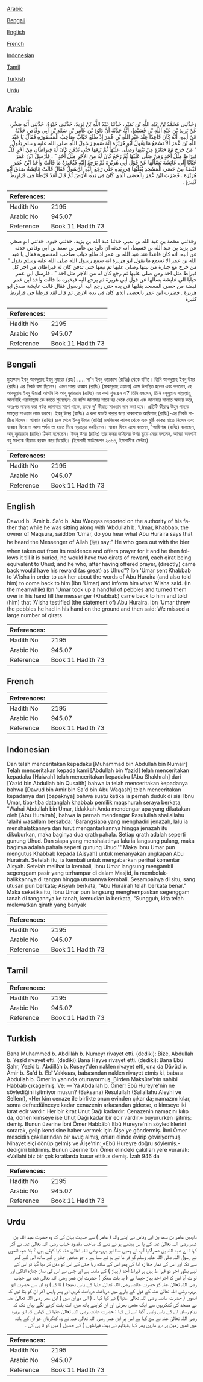 [Arabic](#arabic)

[Bengali](#bengali)

[English](#english)

[French](#french)

[Indonesian](#indonesian)

[Tamil](#tamil)

[Turkish](#turkish)

[Urdu](#urdu)

## Arabic


<div dir="rtl" lang="ar" style={{fontSize:'larger',backgroundColor:'#f8f9fa',padding:20}}>
وَحَدَّثَنِي مُحَمَّدُ بْنُ عَبْدِ اللَّهِ بْنِ نُمَيْرٍ، حَدَّثَنَا عَبْدُ اللَّهِ بْنُ يَزِيدَ، حَدَّثَنِي حَيْوَةُ، حَدَّثَنِي أَبُو صَخْرٍ، عَنْ يَزِيدَ بْنِ عَبْدِ اللَّهِ بْنِ قُسَيْطٍ، أَنَّهُ حَدَّثَهُ أَنَّ دَاوُدَ بْنَ عَامِرِ بْنِ سَعْدِ بْنِ أَبِي وَقَّاصٍ حَدَّثَهُ عَنْ أَبِيهِ، أَنَّهُ كَانَ قَاعِدًا عِنْدَ عَبْدِ اللَّهِ بْنِ عُمَرَ إِذْ طَلَعَ خَبَّابٌ صَاحِبُ الْمَقْصُورَةِ فَقَالَ يَا عَبْدَ اللَّهِ بْنَ عُمَرَ أَلاَ تَسْمَعُ مَا يَقُولُ أَبُو هُرَيْرَةَ إِنَّهُ سَمِعَ رَسُولَ اللَّهِ صلى الله عليه وسلم يَقُولُ ‏ "‏ مَنْ خَرَجَ مَعَ جَنَازَةٍ مِنْ بَيْتِهَا وَصَلَّى عَلَيْهَا ثُمَّ تَبِعَهَا حَتَّى تُدْفَنَ كَانَ لَهُ قِيرَاطَانِ مِنْ أَجْرٍ كُلُّ قِيرَاطٍ مِثْلُ أُحُدٍ وَمَنْ صَلَّى عَلَيْهَا ثُمَّ رَجَعَ كَانَ لَهُ مِنَ الأَجْرِ مِثْلُ أُحُدٍ ‏"‏ ‏.‏ فَأَرْسَلَ ابْنُ عُمَرَ خَبَّابًا إِلَى عَائِشَةَ يَسْأَلُهَا عَنْ قَوْلِ أَبِي هُرَيْرَةَ ثُمَّ يَرْجِعُ إِلَيْهِ فَيُخْبِرُهُ مَا قَالَتْ وَأَخَذَ ابْنُ عُمَرَ قَبْضَةً مِنْ حَصَى الْمَسْجِدِ يُقَلِّبُهَا فِي يَدِهِ حَتَّى رَجَعَ إِلَيْهِ الرَّسُولُ فَقَالَ قَالَتْ عَائِشَةُ صَدَقَ أَبُو هُرَيْرَةَ ‏.‏ فَضَرَبَ ابْنُ عُمَرَ بِالْحَصَى الَّذِي كَانَ فِي يَدِهِ الأَرْضَ ثُمَّ قَالَ لَقَدْ فَرَّطْنَا فِي قَرَارِيطَ كَثِيرَةٍ ‏.‏
</div>
<div style={{backgroundColor:'#f8f9fa',padding:20, marginBottom: 10}}><table> <thead> <tr> <th>References:</th> <th></th> </tr> </thead> <tbody><tr><td>Hadith No</td><td>2195</td></tr><tr><td>Arabic No</td><td>945.07</td></tr><tr><td>Reference</td><td>Book 11 Hadith 73</td></tr></tbody></table></div>


<div dir="rtl" lang="ar" style={{fontSize:'larger',backgroundColor:'#f8f9fa',padding:20}}>
وحدثني محمد بن عبد الله بن نمير، حدثنا عبد الله بن يزيد، حدثني حيوة، حدثني ابو صخر، عن يزيد بن عبد الله بن قسيط، انه حدثه ان داود بن عامر بن سعد بن ابي وقاص حدثه عن ابيه، انه كان قاعدا عند عبد الله بن عمر اذ طلع خباب صاحب المقصورة فقال يا عبد الله بن عمر الا تسمع ما يقول ابو هريرة انه سمع رسول الله صلى الله عليه وسلم يقول " من خرج مع جنازة من بيتها وصلى عليها ثم تبعها حتى تدفن كان له قيراطان من اجر كل قيراط مثل احد ومن صلى عليها ثم رجع كان له من الاجر مثل احد " . فارسل ابن عمر خبابا الى عايشة يسالها عن قول ابي هريرة ثم يرجع اليه فيخبره ما قالت واخذ ابن عمر قبضة من حصى المسجد يقلبها في يده حتى رجع اليه الرسول فقال قالت عايشة صدق ابو هريرة . فضرب ابن عمر بالحصى الذي كان في يده الارض ثم قال لقد فرطنا في قراريط كثيرة
</div>
<div style={{backgroundColor:'#f8f9fa',padding:20, marginBottom: 10}}><table> <thead> <tr> <th>References:</th> <th></th> </tr> </thead> <tbody><tr><td>Hadith No</td><td>2195</td></tr><tr><td>Arabic No</td><td>945.07</td></tr><tr><td>Reference</td><td>Book 11 Hadith 73</td></tr></tbody></table></div>

## Bengali


<div dir="ltr" lang="bn" style={{fontSize:'larger',backgroundColor:'#f8f9fa',padding:20}}>
মুহাম্মাদ ইবনু আবদুল্লাহ ইবনু নুমায়র (রহঃ) ..... সা'দ ইবনু ওয়াক্কাস (রাযিঃ) থেকে বর্ণিত। তিনি আবদুল্লাহ ইবনু উমর (রাযিঃ) এর নিকট বসা ছিলেন। এমন সময় খাব্বাব (রাযিঃ) (মাকসুরাহ ওয়ালা) এসে উপস্থিত হলেন এবং বললেন, হে আবদুল্লাহ ইবনু উমার! আপনি কি আবূ হুরায়রাহ (রাযিঃ) এর কথা শুনছেন না? তিনি বললেন, তিনি রসূলুল্লাহ সাল্লাল্লাহু আলাইহি ওয়াসাল্লাম কে বলতে শুনেছেনঃ যে ব্যক্তি জানাযার সাথে ঘর থেকে বের হয় এবং জানাযার সালাত আদায় করে, অতঃপর দাফন করা পর্যন্ত জানাযার সাথে থাকে, তাকে দু' কীরাত সাওয়াব দান করা হবে। প্রতিটি কীরাত্ব উহুদ পাহাড় সমতুল্য সাওয়াব লাভ করবে। ইবনু উমর (রাযিঃ) এ কথা যাচাই করার জন্য খাব্বাবকে আয়িশাহ (রাযিঃ)-এর নিকট পাঠিয়ে দিলেন। খাব্বাব (রাযিঃ) চলে গেলে ইবনু উমার (রাযিঃ) মসজিদের কাকর থেকে এক মুষ্ঠি কাকর হাতে নিলেন এবং খাব্বাব ফিরে না আসা পর্যন্ত তা হাতে নিয়ে নড়াচড়া করছিলেন। খাবাব ফিরে এসে বললেন, 'আয়িশাহ (রাযিঃ) বলেছেন, আবূ হুরায়রাহ (রাযিঃ) ঠিকই বলেছেন। ইবনু উমর (রাযিঃ) তার কঙ্কর জমিনের উপর ছুড়ে মেরে বললেন, আমরা অবশ্যই বহু সংখ্যক কীরাত বরবাদ করে দিয়েছি। (ইসলামী ফাউন্ডেশন ২০৬৩, ইসলামীক সেন্টার)
</div>
<div style={{backgroundColor:'#f8f9fa',padding:20, marginBottom: 10}}><table> <thead> <tr> <th>References:</th> <th></th> </tr> </thead> <tbody><tr><td>Hadith No</td><td>2195</td></tr><tr><td>Arabic No</td><td>945.07</td></tr><tr><td>Reference</td><td>Book 11 Hadith 73</td></tr></tbody></table></div>

## English


<div dir="ltr" lang="en" style={{fontSize:'larger',backgroundColor:'#f8f9fa',padding:20}}>
Dawud b. 'Amir b. Sa'd b. Abu Waqqas reported on the authority of his father that while he was sitting along with 'Abdullah b. 'Umar, Khabbab, the owner of Maqsura, said:Ibn 'Umar, do you hear what Abu Huraira says that he heard the Messenger of Allah (ﷺ) say:" He who goes out with the bier when taken out from its residence and offers prayer for it and he then follows it till it is buried, he would have two qirats of reward, each qirat being equivalent to Uhud; and he who, after having offered prayer, (directly) came back would have his reward (as great) as Uhud"? Ibn 'Umar sent Khabbab to 'A'isha in order to ask her about the words of Abu Huraira (and also told him) to come back to him (Ibn 'Umar) and inform him what 'A'isha said. (In the meanwhile) Ibn 'Umar took up a handful of pebbles and turned them over in his hand till the messenger (Khabbab) came back to him and told (him) that 'A'isha testified (the statement of) Abu Huraira. Ibn 'Umar threw the pebbles he had in his hand on the ground and then said: We missed a large number of qirats
</div>
<div style={{backgroundColor:'#f8f9fa',padding:20, marginBottom: 10}}><table> <thead> <tr> <th>References:</th> <th></th> </tr> </thead> <tbody><tr><td>Hadith No</td><td>2195</td></tr><tr><td>Arabic No</td><td>945.07</td></tr><tr><td>Reference</td><td>Book 11 Hadith 73</td></tr></tbody></table></div>

## French


<div dir="ltr" lang="fr" style={{fontSize:'larger',backgroundColor:'#f8f9fa',padding:20}}>

</div>
<div style={{backgroundColor:'#f8f9fa',padding:20, marginBottom: 10}}><table> <thead> <tr> <th>References:</th> <th></th> </tr> </thead> <tbody><tr><td>Hadith No</td><td>2195</td></tr><tr><td>Arabic No</td><td>945.07</td></tr><tr><td>Reference</td><td>Book 11 Hadith 73</td></tr></tbody></table></div>

## Indonesian


<div dir="ltr" lang="id" style={{fontSize:'larger',backgroundColor:'#f8f9fa',padding:20}}>
Dan telah menceritakan kepadaku [Muhammad bin Abdullah bin Numair] Telah menceritakan kepada kami [Abdullah bin Yazid] telah menceritakan kepadaku [Haiwah] telah menceritakan kepadaku [Abu Shakhrah] dari [Yazid bin Abdullah bin Qusaith] bahwa ia telah menceritakan kepadanya bahwa [Dawud bin Amir bin Sa'd bin Abu Waqash] telah menceritakan kepadanya dari [bapaknya] bahwa suatu ketika ia pernah duduk di sisi Ibnu Umar, tiba-tiba datanglah khabbab pemilik maqshurah seraya berkata, "Wahai Abdullah bin Umar, tidakkah Anda mendengar apa yang dikatakan oleh [Abu Hurairah], bahwa ia pernah mendengar Rasulullah shallallahu 'alaihi wasallam bersabda: 'Barangsiapa yang menghadiri jenazah, lalu ia menshalatkannya dan turut mengantarkannya hingga jenazah itu dikuburkan, maka baginya dua qrath pahala. Setiap qrath adalah seperti gunung Uhud. Dan siapa yang menshalatinya lalu ia langsung pulang, maka baginya adalah pahala seperti gunung Uhud.'" Maka Ibnu Umar pun mengutus Khabbab kepada [Aisyah] untuk menanyakan ungkapan Abu Hurairah. Setelah itu, ia kembali untuk mengabarkan perihal komentar Aisyah. Setelah melihat ia kembali, Ibnu Umar langsung mengambil segenggam pasir yang terhampar di dalam Masjid, ia membolak-balikkannya di tangan hingga utusannya kembali. Sesampainya di situ, sang utusan pun berkata; Aisyah berkata, "Abu Hurairah telah berkata benar." Maka seketika itu, Ibnu Umar pun langsung menghempaskan segenggam tanah di tangannya ke tanah, kemudian ia berkata, "Sungguh, kita telah melewatkan qirath yang banyak
</div>
<div style={{backgroundColor:'#f8f9fa',padding:20, marginBottom: 10}}><table> <thead> <tr> <th>References:</th> <th></th> </tr> </thead> <tbody><tr><td>Hadith No</td><td>2195</td></tr><tr><td>Arabic No</td><td>945.07</td></tr><tr><td>Reference</td><td>Book 11 Hadith 73</td></tr></tbody></table></div>

## Tamil


<div dir="ltr" lang="ta" style={{fontSize:'larger',backgroundColor:'#f8f9fa',padding:20}}>

</div>
<div style={{backgroundColor:'#f8f9fa',padding:20, marginBottom: 10}}><table> <thead> <tr> <th>References:</th> <th></th> </tr> </thead> <tbody><tr><td>Hadith No</td><td>2195</td></tr><tr><td>Arabic No</td><td>945.07</td></tr><tr><td>Reference</td><td>Book 11 Hadith 73</td></tr></tbody></table></div>

## Turkish


<div dir="ltr" lang="tr" style={{fontSize:'larger',backgroundColor:'#f8f9fa',padding:20}}>
Bana Muhammed b. Abdillâh b. Numeyr rivayet etti. (dediki): Bize, Abdullah b. Yezîd rivayet etti. (dediki):Bana Hayve rivayet etti. (dediki): Bana Ebü Sahr, Yezîd b. Abdillâh b. Kuseyt'den naklen rivayet etti, ona da Dâvûd b. Âmir b. Sa'd b. Ebî Vakkaas, babasından naklen rivayet etmiş ki, babası Abdullah b. Ömer'in yanında oturuyormuş. Birden Maksûre'nin sahibi Habbâb çıkagelmiş. Ve: — Yâ Abdallah b. Ömer! Ebû Hureyre'nin ne söylediğini işitmiyor musun? (Baksana) Resulullah (Sallallahu Aleyhi ve Sellem), «Her kim cenaze ile birlikte onun evinden çıkar da; namazını kılar, sonra defnedüinceye kadar cenazenin arkasından giderse, o kimseye iki kırat ecir vardır. Her bir kırat Unut Dağı kadardır. Cenazenin namazını kılıp da, dönen kimseye ise Uhut Dağı kadar bir ecir vardır.» buyururken işitmiş: demiş. Bunun üzerine İbni Ömer Habbâb'ı Ebû Hureyre'nin söylediklerini sorarak, gelip kendisine haber vermek için Âişe'ye göndermiş. İbni Ömer mescidin çakıllarından bir avuç almış, onları elinde evirip çeviriyormuş. Nihayet elçi dönüp gelmiş ve Âişe'nin: «Ebü Hureyre doğru söylemiş.- dediğini bildirmiş. Bunun üzerine îbni Ömer elindeki çakılları yere vurarak: «Vallahi biz bir çok kıratlarda kusur ettik.» demiş. İzah 946 da
</div>
<div style={{backgroundColor:'#f8f9fa',padding:20, marginBottom: 10}}><table> <thead> <tr> <th>References:</th> <th></th> </tr> </thead> <tbody><tr><td>Hadith No</td><td>2195</td></tr><tr><td>Arabic No</td><td>945.07</td></tr><tr><td>Reference</td><td>Book 11 Hadith 73</td></tr></tbody></table></div>

## Urdu


<div dir="rtl" lang="ur" style={{fontSize:'larger',backgroundColor:'#f8f9fa',padding:20}}>
داودبن عامر بن سعد بن ابی وقاص نے اپنے والد ( عامر ) سے حدیث بیان کی کہ وہ حضرت عبد اللہ بن عمر رضی اللہ تعالیٰ عنہ کے پا س بیٹھے ہو ئے تھے کہ صاحب مقصود خباب رضی اللہ تعالیٰ عنہ نے آکر کہا : اے عبد اللہ بن عمر!کیا آپ نے ہمیں سنا ابو ہریرہ رضی اللہ تعالیٰ عنہ کیا کہتے ہیں ؟ بلا شبہ انھوں نے رسول اللہ صلی اللہ علیہ وسلم کو فر ما تے ہو ئے سنا ہے ۔ جو شخص جنازے کے ساتھ اس کے گھر سے نکا اور اس کی نماز جنا زہ ادا کی پھر اس کے ساتھ رہا حتیٰ کے اس کو دفن کر دیا گیا تو اس کے لیے بطور اجر دو قیرا ط ہیں ہر قیراط اُحد ( پہاڑ ) کے مانند ہے اور جس نے اس کی نماز جنازہ اداکی اور لو ٹ آیا اس کا اجر احد پہاڑ جیسا ہے ( یہ بات سنکر ) حضرت ابن عمر رضی اللہ تعالیٰ عنہ نے خباب رضی اللہ تعالیٰ عنہ کو حضرت عائشہ رضی اللہ تعالیٰ عنہا کے پاس بھیجا ( تا کہ ) وہ ان سے حضرت ابو ہریرہ رضی اللہ تعالیٰ عنہ کے قول کے بارے میں دریافت دریافت کریں اور پھر واپس آکر ان کو بتا ئیں کہ انھوں ( حضرت عائشہ رضی اللہ تعالیٰ عنہا ) نے کیا کہا ۔ ( اس دوران میں ) ابن عمر رضی اللہ تعالیٰ عنہ نے مسجد کی کنکریوں سے ایک مٹھی بھرلی اور ان کواپنے ہاتھ میں الٹ پلٹ کرنے لگے یہاں تک کہ پیام رساں ان کے پاس واپس آگیا اس نے کہا : حضرت عائشہ رضی اللہ تعالیٰ عنہا نے کہاہے کہ ابو ہریرہ رضی اللہ تعالیٰ عنہ نے سچ کہا ہے اس پر ابن عمر رضی اللہ تعالیٰ عنہ نے وہ کنکریاں جو ان کے ہاتھ میں تھیں زمین پر دے ماریں پھر کہا یقیناًہم نے بہت قیراطوں ( کے حصول ) میں کو تا ہی کی ۔
</div>
<div style={{backgroundColor:'#f8f9fa',padding:20, marginBottom: 10}}><table> <thead> <tr> <th>References:</th> <th></th> </tr> </thead> <tbody><tr><td>Hadith No</td><td>2195</td></tr><tr><td>Arabic No</td><td>945.07</td></tr><tr><td>Reference</td><td>Book 11 Hadith 73</td></tr></tbody></table></div>